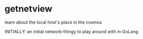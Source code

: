 # getnetview
learn about the local host's place in the cosmos

INITIALLY: an initial network-thingy to play around with in GoLang
